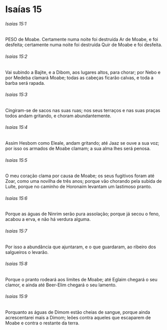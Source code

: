 # Isaías 15

###### Isaías 15:1

PESO de Moabe. Certamente numa noite foi destruída Ar de Moabe, e foi desfeita; certamente numa noite foi destruída Quir de Moabe e foi desfeita.

###### Isaías 15:2

Vai subindo a Bajite, e a Dibom, aos lugares altos, para chorar; por Nebo e por Medeba clamará Moabe; todas as cabeças ficarão calvas, e toda a barba será rapada.

###### Isaías 15:3

Cingiram-se de sacos nas suas ruas; nos seus terraços e nas suas praças todos andam gritando, e choram abundantemente.

###### Isaías 15:4

Assim Hesbom como Eleale, andam gritando; até Jaaz se ouve a sua voz; por isso os armados de Moabe clamam; a sua alma lhes será penosa.

###### Isaías 15:5

O meu coração clama por causa de Moabe; os seus fugitivos foram até Zoar, como uma novilha de três anos; porque vão chorando pela subida de Luíte, porque no caminho de Horonaim levantam um lastimoso pranto.

###### Isaías 15:6

Porque as águas de Ninrim serão pura assolação; porque já secou o feno, acabou a erva, e não há verdura alguma.

###### Isaías 15:7

Por isso a abundância que ajuntaram, e o que guardaram, ao ribeiro dos salgueiros o levarão.

###### Isaías 15:8

Porque o pranto rodeará aos limites de Moabe; até Eglaim chegará o seu clamor, e ainda até Beer-Elim chegará o seu lamento.

###### Isaías 15:9

Porquanto as águas de Dimom estão cheias de sangue, porque ainda acrescentarei mais a Dimom; leões contra aqueles que escaparem de Moabe e contra o restante da terra.

